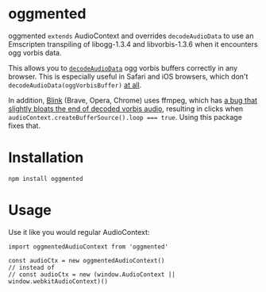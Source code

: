 # oggmented
oggmented `extends` AudioContext and overrides `decodeAudioData` to use an Emscripten transpiling of libogg-1.3.4 and libvorbis-1.3.6 when it encounters ogg vorbis data.

This allows you to [`decodeAudioData`](https://developer.mozilla.org/en-US/docs/Web/API/BaseAudioContext/decodeAudioData) ogg vorbis buffers correctly in any browser.  This is especially useful in Safari and iOS browsers, which don't `decodeAudioData(oggVorbisBuffer)` [at all](https://caniuse.com/#search=vorbis).

In addition, [Blink](https://en.wikipedia.org/wiki/Blink_(browser_engine)) (Brave, Opera, Chrome) uses ffmpeg, which has [a bug that slightly bloats the end of decoded vorbis audio](https://trac.ffmpeg.org/ticket/6367), resulting in clicks when `audioContext.createBufferSource().loop === true`.  Using this package fixes that.


# Installation
`npm install oggmented`

# Usage
Use it like you would regular AudioContext:
```
import oggmentedAudioContext from 'oggmented'

const audioCtx = new oggmentedAudioContext()
// instead of 
// const audioCtx = new (window.AudioContext || window.webkitAudioContext)()
```
